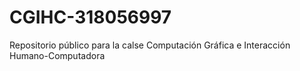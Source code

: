 # CGIHC-318056997
Repositorio público para la calse Computación Gráfica e Interacción Humano-Computadora
